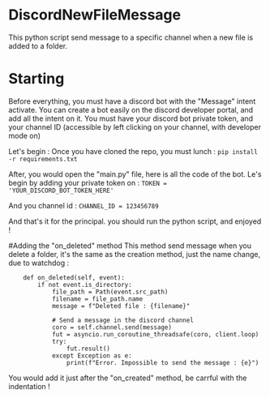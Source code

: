 # DiscordNewFileMessage
This python script send message to a specific channel when a new file is added to a folder.

# Starting
Before everything, you must have a discord bot with the "Message" intent activate. You can create a bot easily on the discord developer portal, and add all the intent on it.
You must have your discord bot private token, and your channel ID (accessible by left clicking on your channel, with developer mode on)


Let's begin : 
Once you have cloned the repo, you must lunch :
```pip install -r requirements.txt```

After, you would open the "main.py" file, here is all the code of the bot.
Le's begin by adding your private token on : 
```TOKEN = 'YOUR_DISCORD_BOT_TOKEN_HERE'```

And you channel id : 
```CHANNEL_ID = 123456789```

And that's it for the principal. you should run the python script, and enjoyed !


#Adding the "on_deleted" method
This method send message when you delete a folder, it's the same as the creation method, just the name change, due to watchdog :
```    
    def on_deleted(self, event):
        if not event.is_directory:
            file_path = Path(event.src_path)
            filename = file_path.name
            message = f"Deleted file : {filename}"
            
            # Send a message in the discord channel
            coro = self.channel.send(message)
            fut = asyncio.run_coroutine_threadsafe(coro, client.loop)
            try:
                fut.result()
            except Exception as e:
                print(f"Error. Impossible to send the message : {e}")
```

You would add it just after the "on_created" method, be carrful with the indentation !